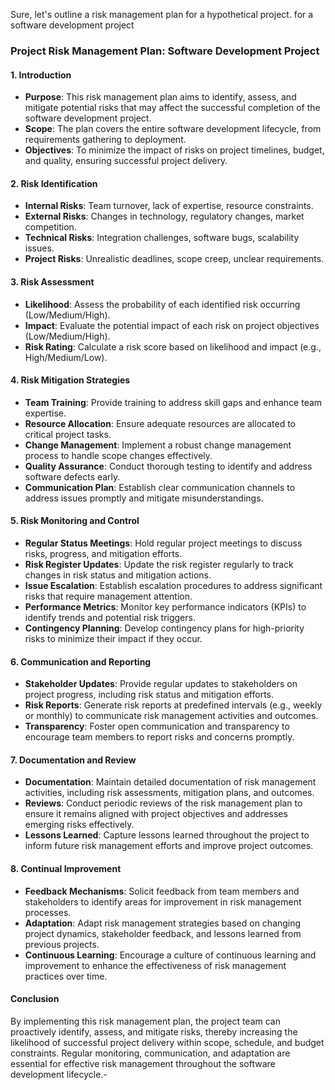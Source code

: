 Sure, let's outline a risk management plan for a hypothetical project. for a software development project

### Project Risk Management Plan: Software Development Project

#### 1. Introduction
- **Purpose**: This risk management plan aims to identify, assess, and mitigate potential risks that may affect the successful completion of the software development project.
- **Scope**: The plan covers the entire software development lifecycle, from requirements gathering to deployment.
- **Objectives**: To minimize the impact of risks on project timelines, budget, and quality, ensuring successful project delivery.

#### 2. Risk Identification
- **Internal Risks**: Team turnover, lack of expertise, resource constraints.
- **External Risks**: Changes in technology, regulatory changes, market competition.
- **Technical Risks**: Integration challenges, software bugs, scalability issues.
- **Project Risks**: Unrealistic deadlines, scope creep, unclear requirements.

#### 3. Risk Assessment
- **Likelihood**: Assess the probability of each identified risk occurring (Low/Medium/High).
- **Impact**: Evaluate the potential impact of each risk on project objectives (Low/Medium/High).
- **Risk Rating**: Calculate a risk score based on likelihood and impact (e.g., High/Medium/Low).

#### 4. Risk Mitigation Strategies
- **Team Training**: Provide training to address skill gaps and enhance team expertise.
- **Resource Allocation**: Ensure adequate resources are allocated to critical project tasks.
- **Change Management**: Implement a robust change management process to handle scope changes effectively.
- **Quality Assurance**: Conduct thorough testing to identify and address software defects early.
- **Communication Plan**: Establish clear communication channels to address issues promptly and mitigate misunderstandings.

#### 5. Risk Monitoring and Control
- **Regular Status Meetings**: Hold regular project meetings to discuss risks, progress, and mitigation efforts.
- **Risk Register Updates**: Update the risk register regularly to track changes in risk status and mitigation actions.
- **Issue Escalation**: Establish escalation procedures to address significant risks that require management attention.
- **Performance Metrics**: Monitor key performance indicators (KPIs) to identify trends and potential risk triggers.
- **Contingency Planning**: Develop contingency plans for high-priority risks to minimize their impact if they occur.

#### 6. Communication and Reporting
- **Stakeholder Updates**: Provide regular updates to stakeholders on project progress, including risk status and mitigation efforts.
- **Risk Reports**: Generate risk reports at predefined intervals (e.g., weekly or monthly) to communicate risk management activities and outcomes.
- **Transparency**: Foster open communication and transparency to encourage team members to report risks and concerns promptly.

#### 7. Documentation and Review
- **Documentation**: Maintain detailed documentation of risk management activities, including risk assessments, mitigation plans, and outcomes.
- **Reviews**: Conduct periodic reviews of the risk management plan to ensure it remains aligned with project objectives and addresses emerging risks effectively.
- **Lessons Learned**: Capture lessons learned throughout the project to inform future risk management efforts and improve project outcomes.

#### 8. Continual Improvement
- **Feedback Mechanisms**: Solicit feedback from team members and stakeholders to identify areas for improvement in risk management processes.
- **Adaptation**: Adapt risk management strategies based on changing project dynamics, stakeholder feedback, and lessons learned from previous projects.
- **Continuous Learning**: Encourage a culture of continuous learning and improvement to enhance the effectiveness of risk management practices over time.

#### Conclusion
By implementing this risk management plan, the project team can proactively identify, assess, and mitigate risks, thereby increasing the likelihood of successful project delivery within scope, schedule, and budget constraints. Regular monitoring, communication, and adaptation are essential for effective risk management throughout the software development lifecycle.- 
